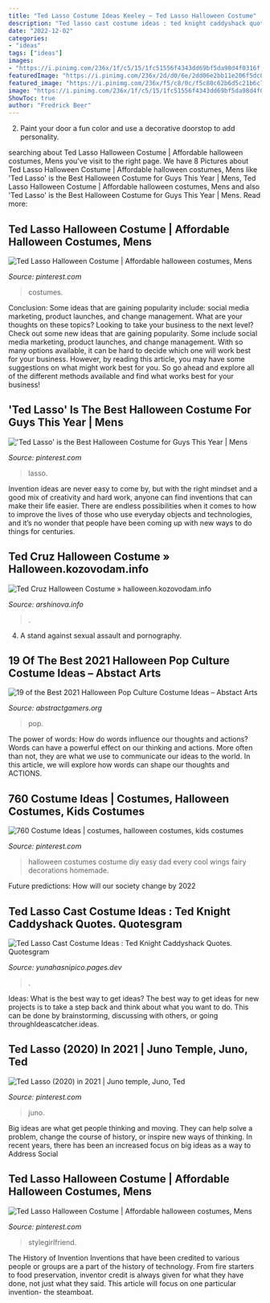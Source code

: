 ```yaml
---
title: "Ted Lasso Costume Ideas Keeley ~ Ted Lasso Halloween Costume"
description: "Ted lasso cast costume ideas : ted knight caddyshack quotes. quotesgram"
date: "2022-12-02"
categories:
- "ideas"
tags: ["ideas"]
images:
- "https://i.pinimg.com/236x/1f/c5/15/1fc51556f4343dd69bf5da98d4f0316f.jpg"
featuredImage: "https://i.pinimg.com/236x/2d/d0/6e/2dd06e2bb11e206f5dc0568714c9a072.jpg?nii=t"
featured_image: "https://i.pinimg.com/236x/f5/c8/0c/f5c80c62b6d5c21b6c73b2f114df98aa.jpg?nii=t"
image: "https://i.pinimg.com/236x/1f/c5/15/1fc51556f4343dd69bf5da98d4f0316f.jpg"
ShowToc: true
author: "Fredrick Beer"
---
```



2. Paint your door a fun color and use a decorative doorstop to add personality.

	

		
searching about Ted Lasso Halloween Costume | Affordable halloween costumes, Mens you've visit to the right page. We have 8 Pictures about Ted Lasso Halloween Costume | Affordable halloween costumes, Mens like &#039;Ted Lasso&#039; is the Best Halloween Costume for Guys This Year | Mens, Ted Lasso Halloween Costume | Affordable halloween costumes, Mens and also &#039;Ted Lasso&#039; is the Best Halloween Costume for Guys This Year | Mens. Read more:
		
    
## Ted Lasso Halloween Costume | Affordable Halloween Costumes, Mens

<img loading=lazy src="https://i.pinimg.com/236x/2d/d0/6e/2dd06e2bb11e206f5dc0568714c9a072.jpg?nii=t" onerror="this.onerror=null;this.src='https://tse1.mm.bing.net/th?id=OIP.Zg2g6ilzG7U8LkZQoaiOKwAAAA&amp;pid=15.1';" alt="Ted Lasso Halloween Costume | Affordable halloween costumes, Mens">

_Source: pinterest.com_

>costumes. 

	

Conclusion: Some ideas that are gaining popularity include: social media marketing, product launches, and change management. What are your thoughts on these topics?
Looking to take your business to the next level? Check out some new ideas that are gaining popularity. Some include social media marketing, product launches, and change management. With so many options available, it can be hard to decide which one will work best for your business. However, by reading this article, you may have some suggestions on what might work best for you. So go ahead and explore all of the different methods available and find what works best for your business!

    
## &#039;Ted Lasso&#039; Is The Best Halloween Costume For Guys This Year | Mens

<img loading=lazy src="https://i.pinimg.com/736x/ff/04/f6/ff04f6e7a16050de42fec1ca5154c2c5.jpg" onerror="this.onerror=null;this.src='https://tse2.mm.bing.net/th?id=OIP.imXjzck4lDiX-gGTtZSc4QHaNK&amp;pid=15.1';" alt="&#039;Ted Lasso&#039; is the Best Halloween Costume for Guys This Year | Mens">

_Source: pinterest.com_

>lasso. 

	

Invention ideas are never easy to come by, but with the right mindset and a good mix of creativity and hard work, anyone can find inventions that can make their life easier. There are endless possibilities when it comes to how to improve the lives of those who use everyday objects and technologies, and it’s no wonder that people have been coming up with new ways to do things for centuries.

    
## Ted Cruz Halloween Costume » Halloween.kozovodam.info

<img loading=lazy src="https://i2.wp.com/media2.fdncms.com/sacurrent/imager/u/slideshow/22172036/ted_cruz.png" onerror="this.onerror=null;this.src='https://tse4.mm.bing.net/th?id=OIP.znKKnNpv4vj6oDWGZhJkkQHaGf&amp;pid=15.1';" alt="Ted Cruz Halloween Costume » halloween.kozovodam.info">

_Source: arshinova.info_

>. 

	

4. A stand against sexual assault and pornography.

    
## 19 Of The Best 2021 Halloween Pop Culture Costume Ideas – Abstact Arts

<img loading=lazy src="https://hips.hearstapps.com/hmg-prod.s3.amazonaws.com/images/halloween-costumes-1624464104.png?crop=1xw:0.9953703703703703xh;center,top&amp;resize=1200:*" onerror="this.onerror=null;this.src='https://tse1.mm.bing.net/th?id=OIP.w0KY_mhKroTJ9tTH22BZRQHaDt&amp;pid=15.1';" alt="19 of the Best 2021 Halloween Pop Culture Costume Ideas – Abstact Arts">

_Source: abstractgamers.org_

>pop. 

	

The power of words: How do words influence our thoughts and actions?
Words can have a powerful effect on our thinking and actions. More often than not, they are what we use to communicate our ideas to the world. In this article, we will explore how words can shape our thoughts and ACTIONS.

    
## 760 Costume Ideas | Costumes, Halloween Costumes, Kids Costumes

<img loading=lazy src="https://i.pinimg.com/236x/1f/c5/15/1fc51556f4343dd69bf5da98d4f0316f.jpg" onerror="this.onerror=null;this.src='https://tse2.mm.bing.net/th?id=OIP.ZWXB2dviNQ4_vz_qkQyMTwAAAA&amp;pid=15.1';" alt="760 Costume Ideas | costumes, halloween costumes, kids costumes">

_Source: pinterest.com_

>halloween costumes costume diy easy dad every cool wings fairy decorations homemade. 

	

Future predictions: How will our society change by 2022
 

    
## Ted Lasso Cast Costume Ideas : Ted Knight Caddyshack Quotes. Quotesgram

<img loading=lazy src="https://tvline.com/wp-content/uploads/2015/07/supergirl-cast-photos-featured.jpg?w=620" onerror="this.onerror=null;this.src='https://tse1.mm.bing.net/th?id=OIP.EZXvv6rCIxthGm_Wc2811AHaFB&amp;pid=15.1';" alt="Ted Lasso Cast Costume Ideas : Ted Knight Caddyshack Quotes. Quotesgram">

_Source: yunahasnipico.pages.dev_

>. 

	

Ideas: What is the best way to get ideas?
The best way to get ideas for new projects is to take a step back and think about what you want to do. This can be done by brainstorming, discussing with others, or going throughIdeascatcher.ideas.

    
## Ted Lasso (2020) In 2021 | Juno Temple, Juno, Ted

<img loading=lazy src="https://i.pinimg.com/236x/f5/c8/0c/f5c80c62b6d5c21b6c73b2f114df98aa.jpg?nii=t" onerror="this.onerror=null;this.src='https://tse2.mm.bing.net/th?id=OIP.c05VcXInAz2SCHh-sBnAvAAAAA&amp;pid=15.1';" alt="Ted Lasso (2020) in 2021 | Juno temple, Juno, Ted">

_Source: pinterest.com_

>juno. 

	

Big ideas are what get people thinking and moving. They can help solve a problem, change the course of history, or inspire new ways of thinking. In recent years, there has been an increased focus on big ideas as a way to Address Social 

    
## Ted Lasso Halloween Costume | Affordable Halloween Costumes, Mens

<img loading=lazy src="https://i.pinimg.com/236x/2a/7c/61/2a7c6121e2032580ab8e935fe8a31392.jpg?nii=t" onerror="this.onerror=null;this.src='https://tse4.mm.bing.net/th?id=OIP.dELQxG_HSZZfoV0yvgvLXwAAAA&amp;pid=15.1';" alt="Ted Lasso Halloween Costume | Affordable halloween costumes, Mens">

_Source: pinterest.com_

>stylegirlfriend. 

	

The History of Invention
Inventions that have been credited to various people or groups are a part of the history of technology. From fire starters to food preservation, inventor credit is always given for what they have done, not just what they said. This article will focus on one particular invention- the steamboat.

